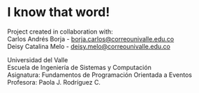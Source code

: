 # I know that word!
Project created in collaboration with:   
Carlos Andrés Borja - borja.carlos@correounivalle.edu.co     
Deisy Catalina Melo - deisy.melo@correounivalle.edu.co  

Universidad del Valle   
Escuela de Ingeniería de Sistemas y Computación     
Asignatura: Fundamentos de Programación Orientada a Eventos     
Profesora: Paola J. Rodríguez C.
